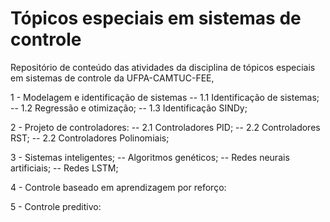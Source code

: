 # Tópicos especiais em sistemas de controle

Repositório de conteúdo das atividades da disciplina de tópicos especiais em sistemas de controle da UFPA-CAMTUC-FEE, 


1 - Modelagem e identificação de sistemas
-- 1.1 Identificação de sistemas;
-- 1.2 Regressão e otimização;
-- 1.3 Identificação SINDy;

2 - Projeto de controladores:
-- 2.1 Controladores PID;
-- 2.2 Controladores RST;
-- 2.2 Controladores Polinomiais;

3 - Sistemas inteligentes;
-- Algoritmos genéticos;
-- Redes neurais artificiais;
-- Redes LSTM;

4 - Controle baseado em aprendizagem por reforço:

5 - Controle preditivo:
